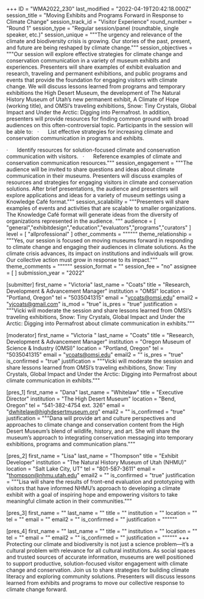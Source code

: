 +++
ID = "WMA2022_230"
last_modified = "2022-04-19T20:42:18.000Z"
session_title = "Moving Exhibits and Programs Forward in Response to Climate Change"
session_track_id = "Visitor Experience"
round_number = "Round 1"
session_type = "Regular session/panel (roundtable, single speaker, etc.)"
session_unique = """The urgency and relevance of the climate and biodiversity crisis is growing. Our stories of the past, present, and future are being reshaped by climate change."""
session_objectives = """Our session will explore effective strategies for climate change and conservation communication in a variety of museum exhibits and experiences. Presenters will share examples of exhibit evaluation and research, traveling and permanent exhibitions, and public programs and events that provide the foundation for engaging visitors with climate change. We will discuss lessons learned from programs and temporary exhibitions the High Desert Museum, the development of The Natural History Museum of Utah’s new permanent exhibit, A Climate of Hope (working title), and OMSI’s traveling exhibitions, Snow: Tiny Crystals, Global Impact and Under the Arctic: Digging into Permafrost. In addition, presenters will provide resources for finding common ground with broad audiences on this often-controversial topic. Participants in the session will be able to:
 
·      List effective strategies for increasing climate and conservation communication in programs and exhibits.

·      Identify resources for solution-focused climate and conservation communication with visitors.
 
·      Reference examples of climate and conservation communication resources."""
session_engagement = """The audience will be invited to share questions and ideas about climate communication in their museums. Presenters will discuss examples of resources and strategies for engaging visitors in climate and conservation solutions. After brief presentations, the audience and presenters will explore applications and ideas for a variety of museum settings using a Knowledge Café format."""
session_scalability = """Presenters will share examples of events and activities that are scalable to smaller organizations. The Knowledge Café format will generate ideas from the diversity of organizations represented in the audience.
"""
audience = [ "general","exhibitdesign","education","evaluators","programs","curators" ]
level = [ "allprofessional" ]
other_comments = """"""
theme_relationship = """Yes, our session is focused on moving museums forward in responding to climate change and engaging their audiences in climate solutions. As the climate crisis advances, its impact on institutions and individuals will grow. Our collective action must grow in response to its impact."""
theme_comments = """"""
session_format = ""
session_fee = "no"
assignee = [  ]
submission_year = "2022"

[submitter]
first_name = "Victoria"
last_name = "Coats"
title = "Research, Development & Advancement Manager"
institution = "OMSI"
location = "Portland, Oregon"
tel = "5035041315"
email = "vcoats@omsi.edu"
email2 = "vjcoats@gmail.com"
is_mod = "true"
is_pres = "true"
justification = """Vicki will moderate the session and share lessons learned from OMSI’s traveling exhibitions, Snow: Tiny Crystals, Global Impact and Under the Arctic: Digging into Permafrost about climate communication in exhibits."""

[moderator]
first_name = "Victoria "
last_name = "Coats"
title = "Research, Development & Advancement Manager"
institution = "Oregon Museum of Science & Industry (OMSI)"
location = "Portland, Oregon"
tel = "5035041315"
email = "vcoats@omsi.edu"
email2 = ""
is_pres = "true"
is_confirmed = "true"
justification = """Vicki will moderate the session and share lessons learned from OMSI’s traveling exhibitions, Snow: Tiny Crystals, Global Impact and Under the Arctic: Digging into Permafrost about climate communication in exhibits."""

[pres_1]
first_name = "Dana"
last_name = "Whitelaw"
title = "Executive Director"
institution = "The High Desert Museum"
location = "Bend, Oregon"
tel = "541-382-4754 ext. 326"
email = "dwhitelaw@highdesertmuseum.org"
email2 = ""
is_confirmed = "true"
justification = """Dana will provide art and culture perspectives and approaches to climate change and conservation content from the High Desert Museum’s blend of wildlife, history, and art. She will share the museum’s approach to integrating conservation messaging into temporary exhibitions, programs and communication plans."""

[pres_2]
first_name = "Lisa"
last_name = "Thompson"
title = "Exhibit Developer"
institution = "The Natural History Museum of Utah (NHMU)"
location = "Salt Lake City, UT"
tel = "801-587-3611"
email = "thompson@nhmu.utah.edu"
email2 = ""
is_confirmed = "true"
justification = """Lisa will share the results of front-end evaluation and prototyping with visitors that have informed NHMU’s approach to developing a climate exhibit with a goal of inspiring hope and empowering visitors to take meaningful climate action in their communities."""

[pres_3]
first_name = ""
last_name = ""
title = ""
institution = ""
location = ""
tel = ""
email = ""
email2 = ""
is_confirmed = ""
justification = """"""

[pres_4]
first_name = ""
last_name = ""
title = ""
institution = ""
location = ""
tel = ""
email = ""
email2 = ""
is_confirmed = ""
justification = """"""
+++
Protecting our climate and biodiversity is not just a science problem—it’s a cultural problem with relevance for all cultural institutions. As social spaces and trusted sources of accurate information, museums are well positioned to support productive, solution-focused visitor engagement with climate change and conservation. Join us to share strategies for building climate literacy and exploring community solutions. Presenters will discuss lessons learned from exhibits and programs to move our collective response to climate change forward.
